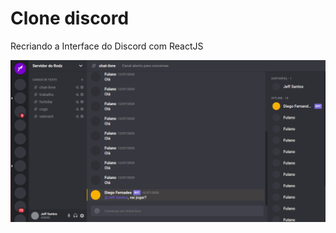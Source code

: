 # Clone discord
Recriando a Interface do Discord com ReactJS

![Clone discord](https://github.com/Jeffgss/Clone-discord/blob/master/src/assets/example.png)
